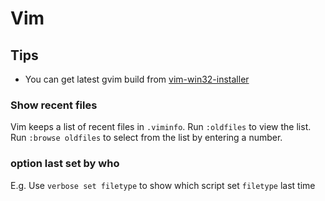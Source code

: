 # Vim

## Tips

* You can get latest gvim build from [vim-win32-installer](https://github.com/vim/vim-win32-installer/)

### Show recent files

Vim keeps a list of recent files in `.viminfo`. Run `:oldfiles` to view the list. Run `:browse oldfiles` to select from the list by entering a number.

### option last set by who

E.g. Use `verbose set filetype` to show which script set `filetype` last time